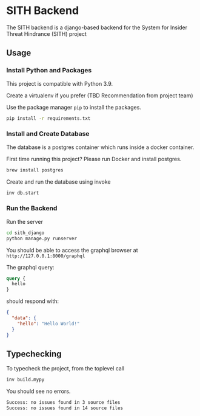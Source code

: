 # SITH Backend

The SITH backend is a django-based backend for the System for Insider Threat Hindrance (SITH) project

## Usage

### Install Python and Packages

This project is compatible with Python 3.9.

Create a virtualenv if you prefer (TBD Recommendation from project team)

Use the package manager `pip` to install the packages.

```sh
pip install -r requirements.txt
```

### Install and Create Database

The database is a postgres container which runs inside a docker container.

First time running this project? Please run Docker and install postgres.

```sh
brew install postgres
```

Create and run the database using invoke

```sh
inv db.start
```

### Run the Backend

Run the server

```sh
cd sith_django
python manage.py runserver
```

You should be able to access the graphql browser at `http://127.0.0.1:8000/graphql`

The graphql query:

```graphql
query {
  hello
}
```

should respond with:

```json
{
  "data": {
    "hello": "Hello World!"
  }
}
```

## Typechecking

To typecheck the project, from the toplevel call

```sh
inv build.mypy
```

You should see no errors.

```sh
Success: no issues found in 3 source files
Success: no issues found in 14 source files
```
